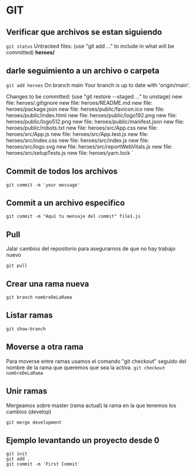 # GIT

## Verificar que archivos se estan siguiendo

`git status`
Untracked files: (use "git add <file>..." to include in what will be committed)
**heroes/**

## darle seguimiento a un archivo o carpeta

`git add heroes`
On branch main
Your branch is up to date with 'origin/main'.

Changes to be committed:
(use "git restore --staged <file>..." to unstage)
new file: heroes/.gitignore
new file: heroes/README.md
new file: heroes/package.json
new file: heroes/public/favicon.ico
new file: heroes/public/index.html
new file: heroes/public/logo192.png
new file: heroes/public/logo512.png
new file: heroes/public/manifest.json
new file: heroes/public/robots.txt
new file: heroes/src/App.css
new file: heroes/src/App.js
new file: heroes/src/App.test.js
new file: heroes/src/index.css
new file: heroes/src/index.js
new file: heroes/src/logo.svg
new file: heroes/src/reportWebVitals.js
new file: heroes/src/setupTests.js
new file: heroes/yarn.lock `

## Commit de todos los archivos

`git commit -m 'your message'`

## Commit a un archivo especifico

`git commit -m "Aquí tu mensaje del commit" file1.js`

## Pull

Jalar cambios del repositorio para asegurarnos de que no hay trabajo nuevo

`git pull`

## Crear una rama nueva

`git branch nombreDeLaRama`

## Listar ramas

`git show-branch`

## Moverse a otra rama

Para moverse entre ramas usamos el comando "git checkout" seguido del nombre de la rama que queremos que sea la activa.
`git checkout nombreDeLaRama`

## Unir ramas

Mergeamos sobre master (rama actual) la rama en la que tenemos los cambios (develop)

`git merge development`

## Ejemplo levantando un proyecto desde 0

```git
git init
git add .
git commit -m 'First Commit'
```
